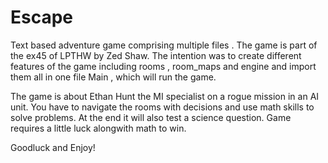 # Escape
Text based adventure game comprising multiple files . 
The game is part of the ex45 of LPTHW by Zed Shaw.
The intention was to create different features of the game including rooms ,
room_maps and engine and import them all in one file Main , which will run the game. 

The game is about Ethan Hunt the MI specialist on a rogue mission in an AI unit.
You have to navigate the rooms with decisions and use math skills to solve problems.
At the end it will also test a science question. 
Game requires a little luck alongwith math to win. 

Goodluck and Enjoy!
